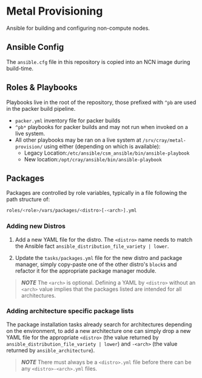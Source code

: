 # Metal Provisioning

Ansible for building and configuring non-compute nodes.

## Ansible Config

The `ansible.cfg` file in this repository is copied into an NCN image during build-time.

## Roles & Playbooks

Playbooks live in the root of the repository, those prefixed with `^pb` are used in the packer build
pipeline.

- `packer.yml` inventory file for packer builds
- `^pb*` playbooks for packer builds and may not run when invoked on a live system.
- All other playbooks may be ran on a live system at `/srv/cray/metal-provision/` using either (depending on which is available):
    - Legacy Location:`/etc/ansible/csm_ansible/bin/ansible-playbook`
    - New location:`/opt/cray/ansible/bin/ansible-playbook`

## Packages

Packages are controlled by role variables, typically in a file following the path structure of:

```bash
roles/<role>/vars/packages/<distro>[-<arch>].yml
```

### Adding new Distros

1. Add a new YAML file for the distro. The `<distro>` name needs to match the Ansible fact `ansible_distribution_file_variety | lower`.

1. Update the `tasks/packages.yml` file for the new distro and package manager, simply copy-paste one of the other distro's `block`s
   and refactor it for the appropriate package manager module.

> ***NOTE*** The `<arch>` is optional. Defining a YAML by `<distro>` without an `<arch>` value implies that the packages listed
> are intended for all architectures.

### Adding architecture specific package lists

The package installation tasks already search for architectures depending on the environment, to add a new architecture 
one can simply drop a new YAML file for the appropriate `<distro>` (the value returned by `ansible_distribution_file_variety | lower`)
and `-<arch>` (the value returned by `ansible_architecture`).

> ***NOTE*** There must always be a `<distro>.yml` file before there can be any `<distro>-<arch>.yml` files.
